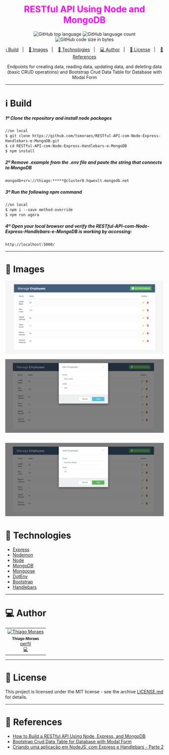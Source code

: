 <h1 align="center">
 <span style="color:magenta">RESTful API Using Node and MongoDB</span>
</h1>

<p align="center">
  <img alt="GitHub top language" src="https://img.shields.io/github/languages/top/tsmoraes/RESTful-API-com-Node-Express-Handlebars-e-MongoDB">
  <img alt="GitHub language count" src="https://img.shields.io/github/languages/count/tsmoraes/RESTful-API-com-Node-Express-Handlebars-e-MongoDB">
  <img alt="GitHub code size in bytes" src="https://img.shields.io/github/languages/code-size/tsmoraes/RESTful-API-com-Node-Express-Handlebars-e-MongoDB">
</p>

<p align="center">
  <a href="#information_source-build">ℹ️ Build</a>&nbsp;&nbsp;&nbsp;|&nbsp;&nbsp;&nbsp;
  <a href="#eyes-images">👀 Images</a>&nbsp;&nbsp;&nbsp;|&nbsp;&nbsp;&nbsp;
  <a href="#rocket-technologies">🚀 Technologies</a>&nbsp;&nbsp;&nbsp;|&nbsp;&nbsp;&nbsp;
  <a href="#computer-author">💻 Author</a>&nbsp;&nbsp;&nbsp;|&nbsp;&nbsp;&nbsp;
  <a href="#memo-license">📝 License</a>&nbsp;&nbsp;&nbsp;|&nbsp;&nbsp;&nbsp;
  <a href="#open_book-references">📖 References</a>
</p>

<p align="center">
  Endpoints for creating data, reading data, updating data, and deleting data (basic CRUD operations) and
  Bootstrap Crud Data Table for Database with Modal Form
</p>

---

# :information_source: Build

##### 1º Clone the repository and install node packages

```shell
//on local
$ git clone https://github.com/tsmoraes/RESTful-API-com-Node-Express-Handlebars-e-MongoDB.git
$ cd RESTful-API-com-Node-Express-Handlebars-e-MongoDB
$ npm install
```

##### 2º Remove .example from the .env file and paste the string that connects to MongoDB
 
  `mongodb+srv://thiago:*****@cluster0.hqweslt.mongodb.net` 

##### 3º Run the following npm command

```shell
//on local
$ npm i --save method-override
$ npm run agora
```

##### 4º Open your local browser and verify the RESTful-API-com-Node-Express-Handlebars-e-MongoDB is working by accessing:

  `http://localhost:5000/`   

---

# :eyes: Images

![Home](home.png)

![Edit](edit.png)

![Add](add.png)
---

# :rocket: Technologies

- [Express](https://expressjs.com/pt-br/)
- [Nodemon](https://nodemon.io/)
- [Node](https://nodejs.org/)
- [MongoDB](https://www.mongodb.com/)
- [Mongoose](https://mongoosejs.com/)
- [DotEnv](https://www.npmjs.com/package/dotenv)
- [Bootstrap](https://getbootstrap.com/)
- [Handlebars](https://www.npmjs.com/package/express-handlebars)
---

# :computer: Author

<table>
  <tr>
    <td align="center">
      <a href="http://github.com/tsmoraes/">
        <img src="https://avatars.githubusercontent.com/u/8061835?v=4" width="100px;" alt="Thiago Moraes"/>
        <br />
        <sub>
          <b>Thiago Moraes</b>
        </sub>
       </a>
       <br />
       <a href="https://www.linkedin.com/in/thiago-s-869667229/" title="Linkedin">perfil</a>
       <br />
       <a href="https://github.com/tsmoraes/RESTful-API-com-Node-Express-Handlebars-e-MongoDB/commits?author=tsmoraes" title="Code">💻</a>
    </td>
  </tr>
</table>

---

# :memo: License

This project is licensed under the MIT license - see the archive [LICENSE.md](https://github.com/tsmoraes/RESTful-API-com-Node-Express-Handlebars-e-MongoDB/blob/main/LICENSE) for details.

---

# :open_book: References

+ [How to Build a RESTful API Using Node, Express, and MongoDB](https://www.freecodecamp.org/news/build-a-restful-api-using-node-express-and-mongodb/)
+ [Bootstrap Crud Data Table for Database with Modal Form](https://www.tutorialrepublic.com/snippets/preview.php?topic=bootstrap&file=crud-data-table-for-database-with-modal-form)
+ [Criando uma aplicação em NodeJS, com Express e Handlebars - Parte 2](https://jsagon.com/articles/criando-aplicacao-website-nodejs-express-handlebars-heroku-parte-2)
